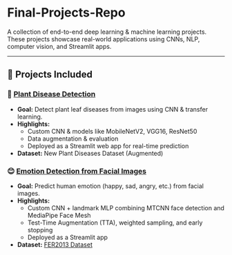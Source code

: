 # Final-Projects-Repo

A collection of end-to-end deep learning & machine learning projects.  
These projects showcase real-world applications using CNNs, NLP, computer vision, and Streamlit apps.

---

## 🚀 Projects Included

### 🌿 [Plant Disease Detection](https://github.com/AshvinAK17/Final-Projects-Repo/tree/main/Plant_disease_detection)
- **Goal:** Detect plant leaf diseases from images using CNN & transfer learning.
- **Highlights:**
  - Custom CNN & models like MobileNetV2, VGG16, ResNet50
  - Data augmentation & evaluation
  - Deployed as a Streamlit web app for real-time prediction
- **Dataset:** New Plant Diseases Dataset (Augmented)

### 😊 [Emotion Detection from Facial Images](https://github.com/AshvinAK17/Final-Projects-Repo/tree/main/Emotion%20Detection)
- **Goal:** Predict human emotion (happy, sad, angry, etc.) from facial images.
- **Highlights:**
  - Custom CNN + landmark MLP combining MTCNN face detection and MediaPipe Face Mesh
  - Test-Time Augmentation (TTA), weighted sampling, and early stopping
  - Deployed as a Streamlit app
- **Dataset:** [FER2013 Dataset](https://www.kaggle.com/datasets/damnithurts/fer2013-dataset-images)
